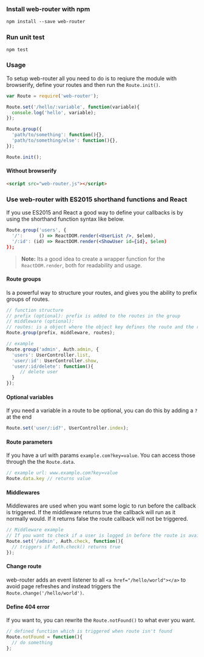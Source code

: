 ### Install web-router with npm
```txt
npm install --save web-router
```

### Run unit test
```
npm test
```

### Usage
To setup web-router all you need to do is to reqiure the module with browserify, define your routes and then run the `Route.init()`.
```js
var Route = require('web-router');

Route.set('/hello/:variable', function(variable){
  console.log('hello', variable);
});

Route.group({
  'path/to/something': function(){},
  'path/to/something/else': function(){},
});

Route.init();
```

#### Without browserify
```html
<script src="web-router.js"></script>
```

### Use web-router with ES2015 shorthand functions and React
If you use ES2015 and React a good way to define your callbacks is by using the shorthand function syntax like below.
```jsx
Route.group('users', {
  '/':      () => ReactDOM.render(<UserList />, $elem),
  '/:id': (id) => ReactDOM.render(<ShowUser id={id}, $elem)
});
```
> **Note:** Its a good idea to create a wrapper function for the ```ReactDOM.render```, both for readability and usage.


#### Route groups
Is a powerful way to structure your routes, and gives you the ability to prefix groups of routes. 

```js
// function structure
// prefix (optional): prefix is added to the routes in the group
// middleware (optional): 
// routes: is a object where the object key defines the route and the related function is the callback 
Route.group(prefix, middleware, routes);

// example
Route.group('admin', Auth.admin, {
  'users': UserController.list,
  'user/:id': UserController.show,
  'user/:id/delete': function(){
     // delete user
  }
});
```

#### Optional variables
If you need a variable in a route to be optional, you can do this by adding a `?` at the end
```js
Route.set('user/:id?', UserController.index);
```

#### Route parameters
If you have a url with params `example.com?key=value`. You can access those through the the `Route.data`.
```js
// example url: www.example.com?key=value
Route.data.key // returns value
```

#### Middlewares
Middlewares are used when you want some logic to run before the callback is triggered. If the middleware returns true the callback will run as it normally would. If it returns false the route callback will not be triggered.
```js
// Middleware example
// If you want to check if a user is logged in before the route is available
Route.set('/admin', Auth.check, function(){
  // triggers if Auth.check() returns true
}); 
```


#### Change route
web-router adds an event listener to all `<a href="/hello/world"></a>` to avoid page refreshes and instead triggers the `Route.change('/hello/world')`. 


#### Define 404 error
If you want to, you can rewrite the `Route.notFound()` to what ever you want.
```js
// defined function which is triggered when route isn't found
Route.notFound = function(){
  // do something
};
```
